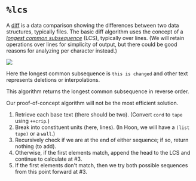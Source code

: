 #   `%lcs`

A [diff](https://en.wikipedia.org/wiki/Diff) is a data comparison showing the differences between two data structures, typically files.  The basic diff algorithm uses the concept of a [_longest common subsequence_](https://rosettacode.org/wiki/Longest_common_subsequence) (LCS), typically over lines.  (We will retain operations over lines for simplicity of output, but there could be good reasons for analyzing per character instead.)

![](https://upload.wikimedia.org/wikipedia/commons/thumb/2/25/Nubio_Diff_Screenshot3.png/330px-Nubio_Diff_Screenshot3.png)

Here the longest common subsequence is `this is changed` and other text represents deletions or interpolations.

This algorithm returns the longest common subsequence in reverse order.

Our proof-of-concept algorithm will not be the most efficient solution.

1. Retrieve each base text (there should be two).  (Convert `cord` to `tape` using `++crip`.)
2. Break into constituent units (here, lines).  (In Hoon, we will have a `(list tape)` or a `wall`.)
3. Recursively check if we are at the end of either sequence; if so, return nothing (to add).
4. Otherwise, if the first elements match, append the head to the LCS and continue to calculate at #3.
5. If the first elements don't match, then we try both possible sequences from this point forward at #3.

